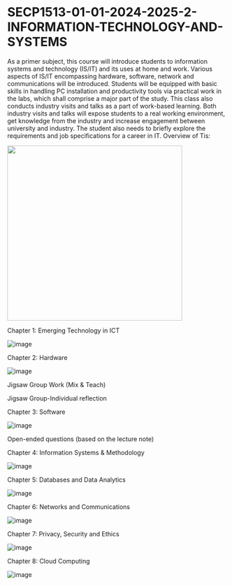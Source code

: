 # SECP1513-01-01-2024-2025-2-INFORMATION-TECHNOLOGY-AND-SYSTEMS
As a primer subject, this course will introduce students to information systems and technology (IS/IT) and its uses at home and work. Various aspects of IS/IT encompassing hardware, software, network and communications will be introduced. Students will be equipped with basic skills in handling PC installation and productivity tools via practical work in the labs, which shall comprise a major part of the study. This class also conducts industry visits and talks as a part of work-based learning. Both industry visits and talks will expose students to a real working environment, get knowledge from the industry and increase engagement between university and industry. The student also needs to briefly explore the requirements and job specifications for a career in IT. Overview of Tis:

  <img src="https://github.com/user-attachments/assets/a9097417-8d56-4e3c-b8e3-99eca7dd737b" width="400" />
</p>



Chapter 1: Emerging Technology in ICT

![image](https://github.com/user-attachments/assets/8220db29-1865-4627-b9d8-eecfe24e6ad5)





Chapter 2: Hardware

![image](https://github.com/user-attachments/assets/8290e1c6-66b2-4ce6-b5cc-b2623ce8d920)



Jigsaw Group Work (Mix & Teach)

Jigsaw Group-Individual reflection


Chapter 3: Software

![image](https://github.com/user-attachments/assets/5180b070-f768-409b-ba6a-644ce93f01d0)

Open-ended questions (based on the lecture note)

Chapter 4: Information Systems & Methodology

![image](https://github.com/user-attachments/assets/5958108e-05b3-42c6-97fd-6c9917af6a8f)


Chapter 5: Databases and Data Analytics

![image](https://github.com/user-attachments/assets/d30b58c6-2f03-43dc-a449-cdbffac74a41)


Chapter 6: Networks and Communications

![image](https://github.com/user-attachments/assets/1d3ba94e-f400-4e0c-a197-328b1cf99251)


Chapter 7: Privacy, Security and Ethics

![image](https://github.com/user-attachments/assets/71dd8263-556d-4ab6-8ac7-c2af3ee3f069)


Chapter 8: Cloud Computing

![image](https://github.com/user-attachments/assets/3352a03b-1636-4447-a3a2-57209ebb98db)


